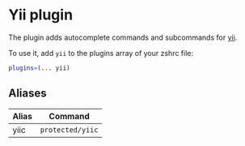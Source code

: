 # Yii plugin

The plugin adds autocomplete commands and subcommands for
[yii](https://www.yiiframework.com/).

To use it, add `yii` to the plugins array of your zshrc file:

```zsh
plugins=(... yii)
```

## Aliases

| Alias | Command          |
| ----- | ---------------- |
| yiic  | `protected/yiic` |
